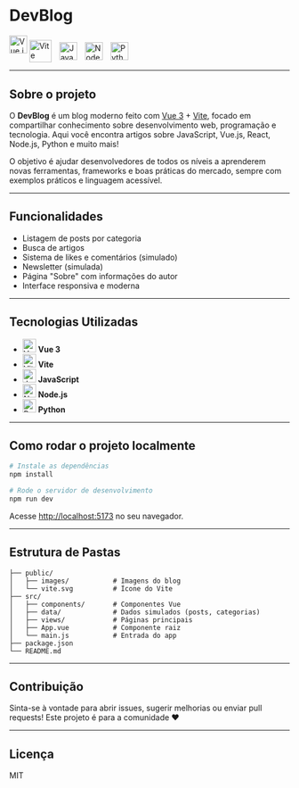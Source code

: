 # DevBlog

<img src="https://vuejs.org/images/logo.png" alt="Vue.js" width="32"/>
<img src="https://vitejs.dev/logo.svg" alt="Vite" width="40" style="vertical-align: middle; margin-right: 10px;"/>
<img src="https://cdn.jsdelivr.net/gh/devicons/devicon/icons/javascript/javascript-original.svg" alt="JavaScript" width="32" style="vertical-align: middle; margin-right: 10px;"/>
<img src="https://cdn.jsdelivr.net/gh/devicons/devicon/icons/nodejs/nodejs-original.svg" alt="Node.js" width="32" style="vertical-align: middle; margin-right: 10px;"/>
<img src="https://cdn.jsdelivr.net/gh/devicons/devicon/icons/python/python-original.svg" alt="Python" width="32" style="vertical-align: middle; margin-right: 10px;"/>

---

## Sobre o projeto

O **DevBlog** é um blog moderno feito com [Vue 3](https://vuejs.org/) + [Vite](https://vitejs.dev/), focado em compartilhar conhecimento sobre desenvolvimento web, programação e tecnologia. Aqui você encontra artigos sobre JavaScript, Vue.js, React, Node.js, Python e muito mais!

O objetivo é ajudar desenvolvedores de todos os níveis a aprenderem novas ferramentas, frameworks e boas práticas do mercado, sempre com exemplos práticos e linguagem acessível.

---

## Funcionalidades

- Listagem de posts por categoria
- Busca de artigos
- Sistema de likes e comentários (simulado)
- Newsletter (simulada)
- Página "Sobre" com informações do autor
- Interface responsiva e moderna

---

## Tecnologias Utilizadas

- <img src="https://vuejs.org/images/logo.png" alt="Vue.js" width="24"/> **Vue 3**
- <img src="https://vitejs.dev/logo.svg" alt="Vite" width="24"/> **Vite**
- <img src="https://cdn.jsdelivr.net/gh/devicons/devicon/icons/javascript/javascript-original.svg" alt="JavaScript" width="24"/> **JavaScript**
- <img src="https://cdn.jsdelivr.net/gh/devicons/devicon/icons/nodejs/nodejs-original.svg" alt="Node.js" width="24"/> **Node.js**
- <img src="https://cdn.jsdelivr.net/gh/devicons/devicon/icons/python/python-original.svg" alt="Python" width="24"/> **Python**

---

## Como rodar o projeto localmente

```bash
# Instale as dependências
npm install

# Rode o servidor de desenvolvimento
npm run dev
```

Acesse [http://localhost:5173](http://localhost:5173) no seu navegador.

---

## Estrutura de Pastas

```
├── public/
│   ├── images/           # Imagens do blog
│   └── vite.svg          # Ícone do Vite
├── src/
│   ├── components/       # Componentes Vue
│   ├── data/             # Dados simulados (posts, categorias)
│   ├── views/            # Páginas principais
│   ├── App.vue           # Componente raiz
│   └── main.js           # Entrada do app
├── package.json
└── README.md
```

---

## Contribuição

Sinta-se à vontade para abrir issues, sugerir melhorias ou enviar pull requests! Este projeto é para a comunidade ❤️

---

## Licença

MIT

